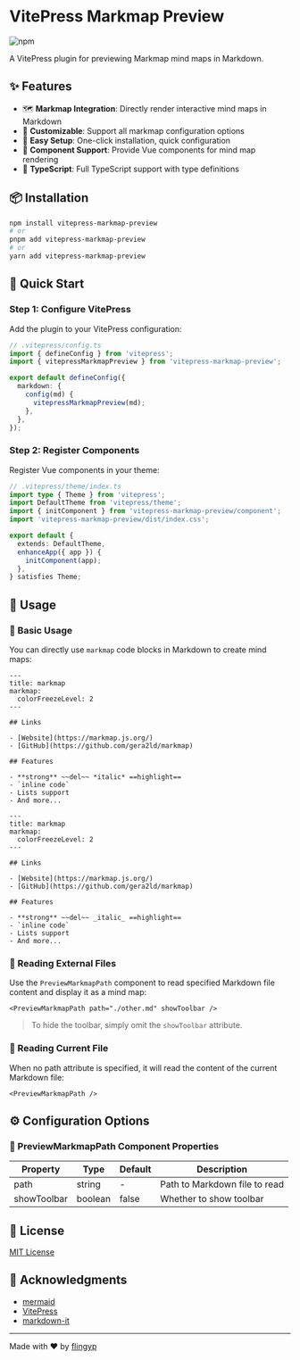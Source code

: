# VitePress Markmap Preview

![npm](https://img.shields.io/npm/v/vitepress-markmap-preview.svg)

A VitePress plugin for previewing Markmap mind maps in Markdown.

## ✨ Features

- 🗺️ **Markmap Integration**: Directly render interactive mind maps in Markdown
- 🎨 **Customizable**: Support all markmap configuration options
- 🔧 **Easy Setup**: One-click installation, quick configuration
- 📁 **Component Support**: Provide Vue components for mind map rendering
- 🚀 **TypeScript**: Full TypeScript support with type definitions

## 📦 Installation

```bash
npm install vitepress-markmap-preview
# or
pnpm add vitepress-markmap-preview
# or
yarn add vitepress-markmap-preview
```

## 🚀 Quick Start

### Step 1: Configure VitePress

Add the plugin to your VitePress configuration:

```typescript
// .vitepress/config.ts
import { defineConfig } from 'vitepress';
import { vitepressMarkmapPreview } from 'vitepress-markmap-preview';

export default defineConfig({
  markdown: {
    config(md) {
      vitepressMarkmapPreview(md);
    },
  },
});
```

### Step 2: Register Components

Register Vue components in your theme:

```typescript
// .vitepress/theme/index.ts
import type { Theme } from 'vitepress';
import DefaultTheme from 'vitepress/theme';
import { initComponent } from 'vitepress-markmap-preview/component';
import 'vitepress-markmap-preview/dist/index.css';

export default {
  extends: DefaultTheme,
  enhanceApp({ app }) {
    initComponent(app);
  },
} satisfies Theme;
```

## 📖 Usage

### 📝 Basic Usage

You can directly use `markmap` code blocks in Markdown to create mind maps:

```markmap
---
title: markmap
markmap:
  colorFreezeLevel: 2
---

## Links

- [Website](https://markmap.js.org/)
- [GitHub](https://github.com/gera2ld/markmap)

## Features

- **strong** ~~del~~ *italic* ==highlight==
- `inline code`
- Lists support
- And more...
```

```text
---
title: markmap
markmap:
  colorFreezeLevel: 2
---

## Links

- [Website](https://markmap.js.org/)
- [GitHub](https://github.com/gera2ld/markmap)

## Features

- **strong** ~~del~~ _italic_ ==highlight==
- `inline code`
- Lists support
- And more...
```

### 📂 Reading External Files

Use the `PreviewMarkmapPath` component to read specified Markdown file content and display it as a mind map:

```vue
<PreviewMarkmapPath path="./other.md" showToolbar />
```

> To hide the toolbar, simply omit the `showToolbar` attribute.

### 📄 Reading Current File

When no path attribute is specified, it will read the content of the current Markdown file:

```vue
<PreviewMarkmapPath />
```

## ⚙️ Configuration Options

### 🧩 PreviewMarkmapPath Component Properties

| Property    | Type    | Default | Description                   |
| ----------- | ------- | ------- | ----------------------------- |
| path        | string  | -       | Path to Markdown file to read |
| showToolbar | boolean | false   | Whether to show toolbar       |

## 📄 License

[MIT License](https://github.com/flingyp/vitepress-plugin-legend/blob/main/LICENSE)

## 🙏 Acknowledgments

- [mermaid](https://github.com/mermaid-js/mermaid)
- [VitePress](https://vitepress.dev/)
- [markdown-it](https://github.com/markdown-it/markdown-it)

---

Made with ❤️ by [flingyp](https://github.com/flingyp)

